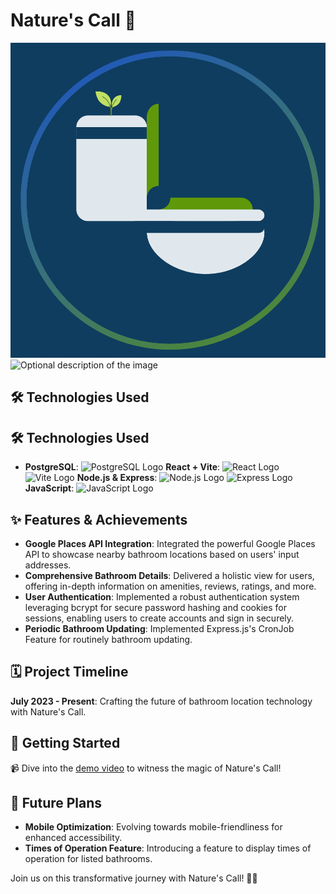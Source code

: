 # Nature's Call 🍃
![Optional description of the image](server-side/client/src/images/DarkModeLogo.png)
![Optional description of the image](server-side/client/src/images/Demo.gif)

## 🛠 Technologies Used

## 🛠 Technologies Used

- **PostgreSQL**: ![PostgreSQL Logo](https://upload.wikimedia.org/wikipedia/commons/thumb/2/29/Postgresql_elephant.svg/45px-Postgresql_elephant.svg.png)   **React + Vite**: ![React Logo](https://upload.wikimedia.org/wikipedia/commons/thumb/a/a7/React-icon.svg/45px-React-icon.svg.png) ![Vite Logo](https://vitejs.dev/logo.svg)   **Node.js & Express**: ![Node.js Logo](https://upload.wikimedia.org/wikipedia/commons/thumb/d/d9/Node.js_logo.svg/45px-Node.js_logo.svg.png) ![Express Logo](https://expressjs.com/images/express-facebook-share.png)     **JavaScript**: ![JavaScript Logo](https://upload.wikimedia.org/wikipedia/commons/9/99/Unofficial_JavaScript_logo_2.svg)   


  
## ✨ Features & Achievements

- **Google Places API Integration**: Integrated the powerful Google Places API to showcase nearby bathroom locations based on users' input addresses.
- **Comprehensive Bathroom Details**: Delivered a holistic view for users, offering in-depth information on amenities, reviews, ratings, and more.
- **User Authentication**: Implemented a robust authentication system leveraging bcrypt for secure password hashing and cookies for sessions, enabling users to create accounts and sign in securely.
- **Periodic Bathroom Updating**: Implemented Express.js's CronJob Feature for routinely bathroom updating.

## 🗓 Project Timeline

**July 2023 - Present**: Crafting the future of bathroom location technology with Nature's Call.

## 🔧 Getting Started

📹 Dive into the [demo video](https://streamable.com/nmahe1) to witness the magic of Nature's Call!

## 🚀 Future Plans
 
- **Mobile Optimization**: Evolving towards mobile-friendliness for enhanced accessibility.
- **Times of Operation Feature**: Introducing a feature to display times of operation for listed bathrooms.

Join us on this transformative journey with Nature's Call! 💼✨
